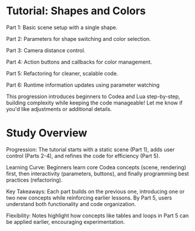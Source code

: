 # Tutorial: Shapes and Colors

Part 1: Basic scene setup with a single shape.

Part 2: Parameters for shape switching and color selection.

Part 3: Camera distance control.

Part 4: Action buttons and callbacks for color management.

Part 5: Refactoring for cleaner, scalable code.

Part 6: Runtime information updates using parameter watching

This progression introduces beginners to Codea and Lua step-by-step, building complexity while keeping the code manageable! Let me know if you'd like adjustments or additional details.

# Study Overview

Progression: The tutorial starts with a static scene (Part 1), adds user control (Parts 2-4), and refines the code for efficiency (Part 5).

Learning Curve: Beginners learn core Codea concepts (scene, rendering) first, then interactivity (parameters, buttons), and finally programming best practices (refactoring).

Key Takeaways: Each part builds on the previous one, introducing one or two new concepts while reinforcing earlier lessons. By Part 5, users understand both functionality and code organization.

Flexibility: Notes highlight how concepts like tables and loops in Part 5 can be applied earlier, encouraging experimentation.

